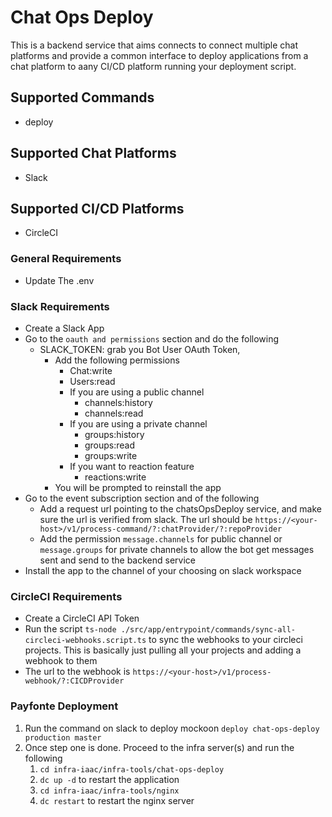 # Chat Ops Deploy
This is a backend service that aims connects to connect multiple chat platforms and provide a common interface to deploy applications from a chat platform to aany CI/CD platform running your deployment script. 

## Supported Commands
- deploy <repo-name> <environment> <branch-name> 

## Supported Chat Platforms
- Slack

## Supported CI/CD Platforms
- CircleCI

### General Requirements
- Update The .env

### Slack Requirements
- Create a Slack App
- Go to the `oauth and permissions` section and do the following 
  - SLACK_TOKEN: grab you Bot User OAuth Token,
      - Add the following permissions
          - Chat:write
          - Users:read
          - If you are using a public channel
              - channels:history
              - channels:read
          - If you are using a private channel
              - groups:history
              - groups:read
              - groups:write
          - If you want to reaction feature
              - reactions:write
      - You will be prompted to reinstall the app
- Go to the event subscription section and of the following
    - Add a request url pointing to the chatsOpsDeploy service, and make sure the url is verified from slack. The url should be `https://<your-host>/v1/process-command/?:chatProvider/?:repoProvider`
    - Add the permission `message.channels`  for public channel or `message.groups` for private channels to allow the bot get messages sent and send to the backend service
- Install the app to the channel of your choosing on slack workspace



### CircleCI Requirements
- Create a CircleCI API Token
- Run the script `ts-node ./src/app/entrypoint/commands/sync-all-circleci-webhooks.script.ts` to sync the webhooks to your circleci projects. This is basically just pulling all your projects and adding a webhook to them
- The url to the webhook is `https://<your-host>/v1/process-webhook/?:CICDProvider`



### Payfonte Deployment
1. Run the command on slack to deploy mockoon `deploy chat-ops-deploy production master`
2. Once step one is done. Proceed to the infra server(s) and run the following
    1. `cd infra-iaac/infra-tools/chat-ops-deploy`
    2. `dc up -d` to restart the application
    3. `cd infra-iaac/infra-tools/nginx`
    4. `dc restart` to restart the nginx server

